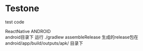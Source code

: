 # Testone
test code



ReactNative ANDROID  
android目录下 运行 ./gradlew assembleRelease
生成的release包在 android/app/build/outputs/apk/ 目录下
